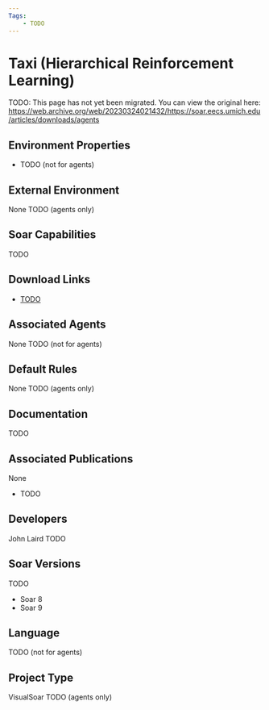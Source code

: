 ```yaml
---
Tags:
    - TODO
---
```


# Taxi (Hierarchical Reinforcement Learning)

TODO: This page has not yet been migrated.
You can view the original here:
<https://web.archive.org/web/20230324021432/https://soar.eecs.umich.edu/articles/downloads/agents>

## Environment Properties

*   TODO (not for agents)

## External Environment

None TODO (agents only)

## Soar Capabilities

TODO

## Download Links

*   [TODO](https://github.com/SoarGroup/website-downloads/raw/main/agents/TODO)

## Associated Agents

None TODO (not for agents)

## Default Rules

None TODO (agents only)

## Documentation

TODO

## Associated Publications

None
*   TODO

## Developers

John Laird TODO

## Soar Versions

TODO
*   Soar 8
*   Soar 9

## Language

TODO (not for agents)

## Project Type

VisualSoar TODO (agents only)
